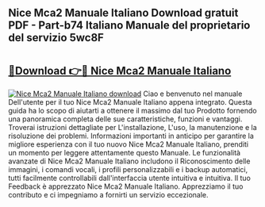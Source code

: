 ## Nice Mca2 Manuale Italiano Download gratuit PDF - Part-b74 Italiano Manuale del proprietario del servizio 5wc8F

# <h2><a href="http://dfgi2fw.blite.top/?on=Nice+Mca2+Manuale+Italiano">🔗Download 👉🔴 Nice Mca2 Manuale Italiano</a></h2>

[![Nice Mca2 Manuale Italiano download](https://i.imgur.com/lujVjoI.png)](http://dfgi2fw.blite.top/?on=Nice+Mca2+Manuale+Italiano)
Ciao e benvenuto nel manuale Dell'utente per il tuo Nice Mca2 Manuale Italiano appena integrato. Questa guida ha lo scopo di aiutarti a ottenere il massimo dal tuo Prodotto fornendo una panoramica completa delle sue caratteristiche, funzioni e vantaggi. Troverai istruzioni dettagliate per L'installazione, L'uso, la manutenzione e la risoluzione dei problemi. Informazioni importanti in anticipo per garantire la migliore esperienza con il tuo nuovo Nice Mca2 Manuale Italiano, prenditi un momento per leggere attentamente questo Manuale. Le funzionalità avanzate di Nice Mca2 Manuale Italiano includono il Riconoscimento delle immagini, i comandi vocali, i profili personalizzabili e i backup automatici, tutti facilmente controllabili dall'interfaccia utente intuitiva e intuitiva. Il tuo Feedback è apprezzato Nice Mca2 Manuale Italiano. Apprezziamo il tuo contributo e ci impegniamo a fornirti un servizio eccezionale.

